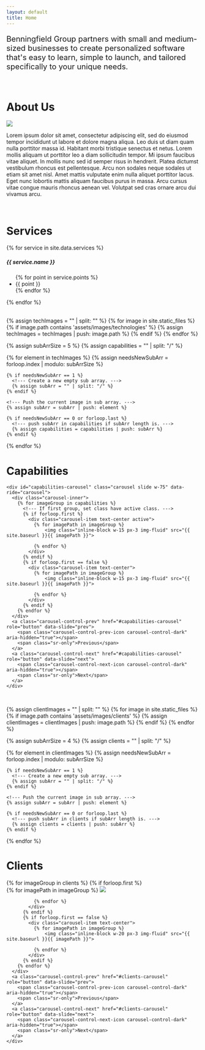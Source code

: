 ```yaml
---
layout: default
title: Home
---
```






<div class="container">

  <!--- Mission Statement. --->
  <div class="py-15">
    <div class="row">
      <div class="col-3"></div>
      <div class="col-6 text-center">
        <p style="font-size: 1.25rem">
          Benningfield Group partners with small and medium-sized businesses to create personalized software that's easy to learn, simple to launch, and tailored specifically to your unique needs.
        </p>
      </div>
      <div class="col-3"></div>
    </div>
  </div>

  <br>

  <!--- About Us. --->
  <div id="aboutus" class="py-15 d-flex justify-content-center align-items-center flex-column">
    <h1 class="text-center">About Us</h1>
    <img class="w-75 text-center" src="{{site.baseurl}}/assets/images/BG/teamPhoto.jpg">
    <br>
    <p>
      Lorem ipsum dolor sit amet, consectetur adipiscing elit, sed do eiusmod tempor incididunt ut labore et dolore magna aliqua. Leo duis ut diam quam nulla porttitor massa id. Habitant morbi tristique senectus et netus. Lorem mollis aliquam ut porttitor leo a diam sollicitudin tempor. Mi ipsum faucibus vitae aliquet. In mollis nunc sed id semper risus in hendrerit. Platea dictumst vestibulum rhoncus est pellentesque. Arcu non sodales neque sodales ut etiam sit amet nisl. Amet mattis vulputate enim nulla aliquet porttitor lacus. Eget nunc lobortis mattis aliquam faucibus purus in massa. Arcu cursus vitae congue mauris rhoncus aenean vel. Volutpat sed cras ornare arcu dui vivamus arcu.
    </p>
  </div>

  <br>

  <!--- Services. --->
  <div id="services" class="py-15">
    <h1 class="text-center">Services</h1>
    <div class="d-flex flex-row justify-content-between">
      {% for service in site.data.services %}
        <div class="card" style="width: 18rem;">
          <div class="card-body">
            <h5 class="card-title text-center">{{ service.name }}</h5>
            <ul>
            {% for point in service.points %}
              <li class="card-text">{{ point }}</li>
            {% endfor %}
            </ul>
          </div>
        </div>
      {% endfor %}
    </div>
  </div>

  <br>

  <!--- Capabilities. --->
  {% assign techImages = "" | split: "" %}
  {% for image in site.static_files %}
    {% if image.path contains 'assets/images/technologies' %}
      {% assign techImages = techImages | push: image.path %}
    {% endif %}
  {% endfor %}

  <!--- Create a nested array for Capabilities to group carousel. --->
  {% assign subArrSize = 5 %}
  {% assign capabilities = "" | split: "/" %}

  {% for element in techImages %}
    {% assign needsNewSubArr = forloop.index | modulo: subArrSize %}

    {% if needsNewSubArr == 1 %}
      <!--- Create a new empty sub array. --->
      {% assign subArr = "" | split: "/" %}
    {% endif %}

    <!--- Push the current image in sub array. --->
    {% assign subArr = subArr | push: element %}

    {% if needsNewSubArr == 0 or forloop.last %}
      <!--- push subArr in capabilities if subArr length is. --->
      {% assign capabilities = capabilities | push: subArr %}
    {% endif %}
  {% endfor %}

  <div id="capabilities" class="py-15 d-flex flex-column align-items-center">
    <h1 class="text-center pb-2">Capabilities</h1>

    <div id="capabilities-carousel" class="carousel slide w-75" data-ride="carousel">
      <div class="carousel-inner">
        {% for imageGroup in capabilities %}
          <!--- If first group, set class have active class. --->
          {% if forloop.first %}
            <div class="carousel-item text-center active">
              {% for imagePath in imageGroup %}
                  <img class="inline-block w-15 px-3 img-fluid" src="{{ site.baseurl }}{{ imagePath }}">

              {% endfor %}
            </div>
          {% endif %}
          {% if forloop.first == false %}
            <div class="carousel-item text-center">
              {% for imagePath in imageGroup %}
                  <img class="inline-block w-15 px-3 img-fluid" src="{{ site.baseurl }}{{ imagePath }}">

              {% endfor %}
            </div>
          {% endif %}
        {% endfor %}
      </div>
      <a class="carousel-control-prev" href="#capabilities-carousel" role="button" data-slide="prev">
        <span class="carousel-control-prev-icon carousel-control-dark" aria-hidden="true"></span>
        <span class="sr-only">Previous</span>
      </a>
      <a class="carousel-control-next" href="#capabilities-carousel" role="button" data-slide="next">
        <span class="carousel-control-next-icon carousel-control-dark" aria-hidden="true"></span>
        <span class="sr-only">Next</span>
      </a>
    </div>

  </div>

  <br>

  <!--- Clients. --->
  {% assign clientImages = "" | split: "" %}
  {% for image in site.static_files %}
    {% if image.path contains 'assets/images/clients' %}
      {% assign clientImages = clientImages | push: image.path %}
    {% endif %}
  {% endfor %}

  <!--- Create a nested array for Clients to group carousel. --->
  {% assign subArrSize = 4 %}
  {% assign clients = "" | split: "/" %}

  {% for element in clientImages %}
    {% assign needsNewSubArr = forloop.index | modulo: subArrSize %}

    {% if needsNewSubArr == 1 %}
      <!--- Create a new empty sub array. --->
      {% assign subArr = "" | split: "/" %}
    {% endif %}

    <!--- Push the current image in sub array. --->
    {% assign subArr = subArr | push: element %}

    {% if needsNewSubArr == 0 or forloop.last %}
      <!--- push subArr in clients if subArr length is. --->
      {% assign clients = clients | push: subArr %}
    {% endif %}
  {% endfor %}

  <div id="clients" class="py-15 d-flex flex-column align-items-center">
    <h1 class="text-center pb-2">Clients</h1>
    <div id="clients-carousel" class="carousel slide w-75" data-ride="carousel">
      <div class="carousel-inner">
        {% for imageGroup in clients %}
          <!--- If first group, set class have active class. --->
          {% if forloop.first %}
            <div class="carousel-item text-center active">
              {% for imagePath in imageGroup %}
                  <img class="inline-block w-20 px-3 img-fluid" src="{{ site.baseurl }}{{ imagePath }}">

              {% endfor %}
            </div>
          {% endif %}
          {% if forloop.first == false %}
            <div class="carousel-item text-center">
              {% for imagePath in imageGroup %}
                  <img class="inline-block w-20 px-3 img-fluid" src="{{ site.baseurl }}{{ imagePath }}">

              {% endfor %}
            </div>
          {% endif %}
        {% endfor %}
      </div>
      <a class="carousel-control-prev" href="#clients-carousel" role="button" data-slide="prev">
        <span class="carousel-control-prev-icon carousel-control-dark" aria-hidden="true"></span>
        <span class="sr-only">Previous</span>
      </a>
      <a class="carousel-control-next" href="#clients-carousel" role="button" data-slide="next">
        <span class="carousel-control-next-icon carousel-control-dark" aria-hidden="true"></span>
        <span class="sr-only">Next</span>
      </a>
    </div>
  </div>

  <br>

</div>
